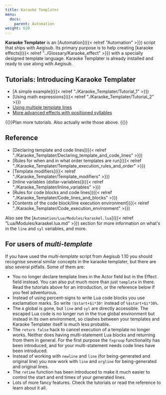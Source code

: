 ```yaml
---
title: Karaoke Templater
menu:
  docs:
    parent: Automation
weight: 620
---
```


**Karaoke Templater** is an [Automation]({{< relref "Automation" >}}) script that ships with Aegisub. Its
primary purpose is to help creating [karaoke effects]({{< relref "../Glossary/Karaoke_effect" >}})
with a specially designed template language. Karaoke Templater is already
installed and ready to use along with Aegisub.

## Tutorials: Introducing Karaoke Templater  ##
* [A simple example]({{< relref "./Karaoke_Templater/Tutorial_1" >}})
* [Using math expressions]({{< relref "./Karaoke_Templater/Tutorial_2" >}})
* [Using multiple template lines](#)
* [More advanced effects with positioned syllables](#)

{{<todo>}}Plan more tutorials. Also actually write those above. {{</todo>}}

## Reference  ##
* [Declaring template and code lines]({{< relref "./Karaoke_Templater/Declaring_template_and_code_lines" >}})
* [Rules for when and in what order templates are run]({{< relref "./Karaoke_Templater/Template_execution_rules_and_order" >}})
* [Template modifiers]({{< relref "./Karaoke_Templater/Template_modifiers" >}})
* [Inline variables (dollar-variables)]({{< relref "./Karaoke_Templater/Inline_variables" >}})
* [Rules for code blocks and code lines]({{< relref "./Karaoke_Templater/Code_lines_and_blocks" >}})
* [Contents of the code block/line execution environment]({{< relref "./Karaoke_Templater/Code_execution_environment" >}})

Also see the [`Automation/Lua/Modules/karaskel.lua`]({{< relref "Lua/Modules/karaskel.lua.md" >}}) section for more
information on what's in the `line` and `syl` variables, and more.

## For users of _multi-template_  ##
If you have used the _multi-template_ script from Aegisub 1.10 you should
recognise several similar concepts in the karaoke templater, but there are also
several pitfalls. Some of them are:

* You no longer declare template lines in the Actor field but in the Effect
  field instead. You can also put much more than just `template` in there. Read
  the tutorials above for an introduction, or the reference below if you feel
  adventurous.
* Instead of using percent-signs to write Lua code blocks you use exclamation
  marks. So write `!$start+$i*30!` instead of `%$start+$i*30%`.
* The `A` global is gone, but `line` and `syl` are directly accessible. The
  escaped Lua code is no longer run in the true global environment but instead
  in its own environment, so clashes between your templates and Karaoke
  Templater itself is much less probable.
* The `return false` hack to cancel execution of a template no longer works.
  Neither does having multi-statement Lua blocks and returning from them in
  general. For the first purpose the `fxgroup` functionality has been
  introduced, and for your multi-statement needs code lines have been
  introduced.
* Instead of working with `newline` and `line` (for being-generated and
  original line) you now work with `line` and `orgline` for being-generated and
  original lines.
* The `retime` function has been introduced to make it much easier to control
  the start and end times of your generated lines.
* Lots of more fancy features. Check the tutorials or read the reference to
  learn about it all.
